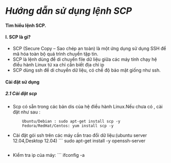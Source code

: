 _***Hướng dẫn sử dụng lệnh SCP***_
========
#### Tìm hiểu lệnh SCP.

#### I. SCP là gì?
- SCP (Secure Copy – Sao chép an toàn) là một ứng dụng sử dụng SSH để mã hóa toàn bộ quá trình chuyển tập tin.
- SCP  là lệnh dùng để di chuyển file dữ liệu giữa các máy tính chạy hệ điều hành Linux từ xa chỉ cần biết địa chỉ ip
- SCP dùng ssh để di chuyển dữ liệu, có chế độ bảo mật giống như ssh.
#### Cài đặt sử dụng

##### 2.1 Cài đặt scp
- Scp có sẵn trong các bản dis của hệ điều hành Linux.Nếu chưa có , cài đặt như sau :
	```
		Ubuntu/Debian : sudo apt-get install scp -y
		Fedora/RedHat/Centos: yum install scp -y
	```
- Cài đặt gói ssh trên các máy cần trao đổi dữ liệu:(ubuntu server 12.04,Desktop 12.04)
     	```
		sudo apt-get install -y openssh-server
	```

- Kiểm tra ip của máy:
    	```
		ifconfig -a
	```

